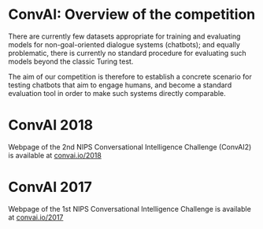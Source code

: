# ConvAI: Overview of the competition

There are currently few datasets appropriate for training and evaluating models for non-goal-oriented dialogue systems (chatbots); and equally problematic, there is currently no standard procedure for evaluating such models beyond the classic Turing test.

The aim of our competition is therefore to establish a concrete scenario for testing chatbots that aim to engage humans, and become a standard evaluation tool in order to make such systems directly comparable.


# ConvAI 2018

Webpage of the 2nd NIPS Conversational Intelligence Challenge (ConvAI2) is available at [convai.io/2018](http://convai.io/2018/)

# ConvAI 2017

Webpage of the 1st NIPS Conversational Intelligence Challenge is available at [convai.io/2017](http://convai.io/2017/)
